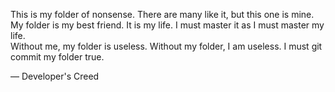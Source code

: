 <p>This is my folder of nonsense. There are many like it, but this one is mine.<br>
My folder is my best friend. It is my life. I must master it as I must master my life.<br>
Without me, my folder is useless. Without my folder, I am useless. I must git commit my folder true.<p>

<p> — Developer's Creed <p>
